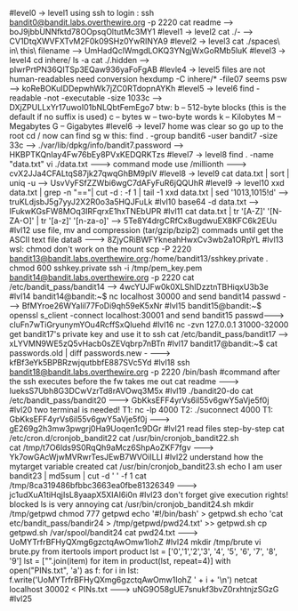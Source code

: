 #level0 -> level1
using ssh to login : ssh bandit0@bandit.labs.overthewire.org -p 2220
cat readme --> boJ9jbbUNNfktd78OOpsqOltutMc3MY1
#level1 -> level2
cat ./- --> CV1DtqXWVFXTvM2F0k09SHz0YwRINYA9
#level2 -> level3
cat ./spaces\ in\ this\ filename --> UmHadQclWmgdLOKQ3YNgjWxGoRMb5luK
#level3 -> level4
cd inhere/  ls -a   cat ./.hidden --> pIwrPrtPN36QITSp3EQaw936yaFoFgAB
#levle4 -> level5
files are not human-readables 
need conversion
hexdump -C inhere/* -file07 seems psw --> koReBOKuIDDepwhWk7jZC0RTdopnAYKh
#level5 -> level6
find -readable -not -executable -size 1033c --> DXjZPULLxYr17uwoI01bNLQbtFemEgo7
btw:
    b – 512-byte blocks (this is the default if no suffix is used)
    c – bytes
    w – two-byte words
    k – Kilobytes
    M – Megabytes
    G – Gigabytes
#level6 -> level7
home was clear so go up to the root cd /
now can find sg w this:  find . -group bandit6 -user bandit7 -size 33c --> ./var/lib/dpkg/info/bandit7.password --> HKBPTKQnIay4Fw76bEy8PVxKEDQRKTzs
#level7 -> level8
find . -name "data.txt" 
vi ./data.txt ---> command mode use /millionth ---> cvX2JJa4CFALtqS87jk27qwqGhBM9plV
#level8 -> level9
cat data.txt | sort | uniq -u --> UsvVyFSfZZWbi6wgC7dAFyFuR6jQQUhR
#level9 -> level10
xxd data.txt | grep -n "=="| cut -d : -f 1 | tail -1
xxd data.txt | sed '1013,1015!d' --> truKLdjsbJ5g7yyJ2X2R0o3a5HQJFuLk
#lvl10
base64 -d data.txt --> IFukwKGsFW8MOq3IRFqrxE1hxTNEbUPR
#lvl11
cat data.txt | tr '[A-Z]' '[N-ZA-O]' | tr '[a-z]' '[n-za-o]' --> 5Te8Y4drgCRfCx8ugdwuEX8KFC6k2EUu
#lvl12
use file, mv and compression (tar/gzip/bzip2) commads
until get the ASCII text file data8 ---> 8ZjyCRiBWFYkneahHwxCv3wb2a1ORpYL
#lvl13
wsl: chmod don't work on the mount
scp -P 2220 bandit13@bandit.labs.overthewire.org:/home/bandit13/sshkey.private .
chmod 600 sshkey.private
ssh -i /tmp/pem_key.pem bandit14@bandit.labs.overthewire.org -p 2220
cat /etc/bandit_pass/bandit14 --> 4wcYUJFw0k0XLShlDzztnTBHiqxU3b3e
#lvl14
bandit14@bandit:~$ nc localhost 30000 and send bandit14 passwd ---> BfMYroe26WYalil77FoDi9qh59eK5xNr
#lvl15
bandit15@bandit:~$ openssl s_client -connect localhost:30001 and send bandit15 passwd---> cluFn7wTiGryunymYOu4RcffSxQluehd
#lvl16
nc -zvn 127.0.0.1 31000-32000
get bandit17's private key and use it to ssh
cat /etc/bandit_pass/bandit17 --> xLYVMN9WE5zQ5vHacb0sZEVqbrp7nBTn
#lvl17
bandit17@bandit:~$ cat passwords.old | diff passwords.new - ---> kfBf3eYk5BPBRzwjqutbbfE887SVc5Yd
#lvl18 
ssh bandit18@bandit.labs.overthewire.org -p 2220 /bin/bash #command after the ssh executes before the fw takes me out
cat readme ---> IueksS7Ubh8G3DCwVzrTd8rAVOwq3M5x
#lvl19
./bandit20-do cat /etc/bandit_pass/bandit20 ---> GbKksEFF4yrVs6il55v6gwY5aVje5f0j
#lvl20 two terminal is needed!
T1: nc -lp 4000
T2: ./suconnect 4000
T1: GbKksEFF4yrVs6il55v6gwY5aVje5f0j
---> gE269g2h3mw3pwgrj0Ha9Uoqen1c9DGr
#lvl21 read files step-by-step
cat /etc/cron.d/cronjob_bandit22 
cat /usr/bin/cronjob_bandit22.sh  
cat /tmp/t7O6lds9S0RqQh9aMcz6ShpAoZKF7fgv
---> Yk7owGAcWjwMVRwrTesJEwB7WVOiILLI
#lvl22 understand how the mytarget variable created
cat /usr/bin/cronjob_bandit23.sh
echo I am user bandit23 | md5sum | cut -d ' ' -f 1
cat /tmp/8ca319486bfbbc3663ea0fbe81326349 ---> jc1udXuA1tiHqjIsL8yaapX5XIAI6i0n
#lvl23 don't forget give execution rights! blocked ls is very annoying
cat /usr/bin/cronjob_bandit24.sh
mkdir /tmp/getpwd
chmod 777 getpwd
echo '#!/bin/bash' > getpwd.sh
echo 'cat etc/bandit_pass/bandir24 > /tmp/getpwd/pwd24.txt' >> getpwd.sh
cp getpwd.sh /var/spool/bandit24
cat pwd24.txt ---> UoMYTrfrBFHyQXmg6gzctqAwOmw1IohZ
#lvl24
mkdir /tmp/brute 
vi brute.py
    from itertools import product
    lst = ['0','1','2','3', '4', '5', '6', '7', '8', '9']
    lst = ["".join(item) for item in product(lst, repeat=4)]
    with open("PINs.txt", 'a') as f:
    for i in lst:
        f.write('UoMYTrfrBFHyQXmg6gzctqAwOmw1IohZ ' + i + '\n')
netcat localhost 30002 < PINs.txt ---> uNG9O58gUE7snukf3bvZ0rxhtnjzSGzG
#lvl25